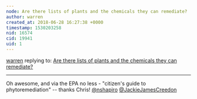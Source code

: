 ```yaml
---
node: Are there lists of plants and the chemicals they can remediate?
author: warren
created_at: 2018-06-28 16:27:38 +0000
timestamp: 1530203258
nid: 16574
cid: 19941
uid: 1
---
```




[warren](../profile/warren) replying to: [Are there lists of plants and the chemicals they can remediate?](../notes/warren/06-26-2018/are-there-lists-of-plants-and-the-chemicals-they-can-remediate)

----
Oh awesome, and via the EPA no less - "citizen's guide to phytoremediation" -- thanks Chris! [@nshapiro](/profile/nshapiro) [@JackieJamesCreedon](/profile/JackieJamesCreedon)